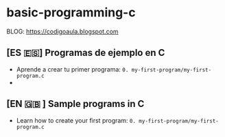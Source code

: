 # basic-programming-c

BLOG: https://codigoaula.blogspot.com

## [ES 🇪🇸] Programas de ejemplo en C 

- Aprende a crear tu primer programa: `0. my-first-program/my-first-program.c`
- 

## [EN 🇬🇧 ] Sample programs in C 

- Learn how to create your first program: `0. my-first-program/my-first-program.c`